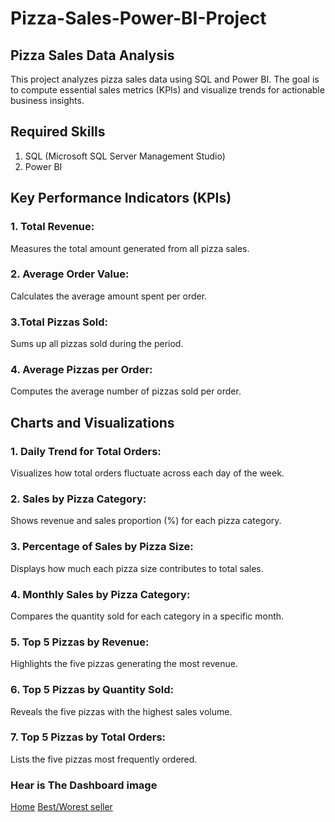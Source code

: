 # Pizza-Sales-Power-BI-Project
## Pizza Sales Data Analysis
This project analyzes pizza sales data using SQL and Power BI. The goal is to compute essential sales metrics (KPIs) and visualize trends for actionable business insights.
## Required Skills
1. SQL (Microsoft SQL Server Management Studio)
2. Power BI

## Key Performance Indicators (KPIs)
### 1. Total Revenue:
Measures the total amount generated from all pizza sales.

### 2. Average Order Value:
Calculates the average amount spent per order.

### 3.Total Pizzas Sold:
Sums up all pizzas sold during the period.

### 4. Average Pizzas per Order:
Computes the average number of pizzas sold per order.

## Charts and Visualizations
### 1. Daily Trend for Total Orders:
Visualizes how total orders fluctuate across each day of the week.

### 2. Sales by Pizza Category:
Shows revenue and sales proportion (%) for each pizza category.

### 3. Percentage of Sales by Pizza Size:
Displays how much each pizza size contributes to total sales.

### 4. Monthly Sales by Pizza Category:
Compares the quantity sold for each category in a specific month.

### 5. Top 5 Pizzas by Revenue:
Highlights the five pizzas generating the most revenue.

### 6. Top 5 Pizzas by Quantity Sold:
Reveals the five pizzas with the highest sales volume.

### 7. Top 5 Pizzas by Total Orders:
Lists the five pizzas most frequently ordered.


### Hear is The Dashboard image
[Home](https://github.com/reddysekhar3524-ship-it/Pizza-Sales-Power-BI-Project/blob/main/Screenshot%202025-08-21%20151211.png)
[Best/Worest seller](https://github.com/reddysekhar3524-ship-it/Pizza-Sales-Power-BI-Project/blob/main/Screenshot%202025-08-21%20151300.png)
